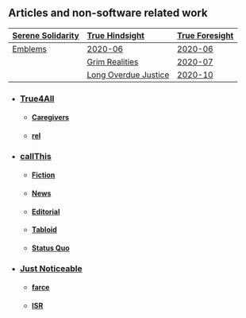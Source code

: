<!--
**samkhan1/samkhan1** is a ✨ _special_ ✨ repository because its `README.md` (this file) appears on your GitHub profile.

Here are some ideas to get you started:

- 🔭 I’m currently working on ...
- 🌱 I’m currently learning ...
- 👯 I’m looking to collaborate on ...
- 🤔 I’m looking for help with ...
- 💬 Ask me about ...
- 📫 How to reach me: ...
- 😄 Pronouns: ...
- ⚡ Fun fact: ...
-->

## Articles and non-software related work

| [Serene Solidarity](https://github.com/serene-solidarity) | [True Hindsight](https://github.com/true-hindsight) | [True Foresight](https://github.com/true-foresight) | 
|:---|:---|:---|
| [Emblems](https://github.com/serene-solidarity/emblems) | [2020-06](https://github.com/true-hindsight/2020-06) | [2020-06](https://github.com/true-foresight/2020-06) | 
|  | [Grim Realities](https://github.com/true-hindsight/grim-realities) | [2020-07](https://github.com/true-foresight/2020-07) | 
|  | [Long Overdue Justice](https://github.com/true-hindsight/long-overdue-justice) | [2020-10](https://github.com/true-foresight/2020-10) | 

- ### [True4All](https://github.com/true4all)

  - #### [Caregivers](https://github.com/caregivers)
  
  - #### [rel](https://github.com/rel)

- ### [callThis](https://github.com/callthis)

  - #### [Fiction](https://github.com/callthis/fiction)
  
  - #### [News](https://github.com/callthis/news)
  
  - #### [Editorial](https://github.com/callthis/editorial)
  
  - #### [Tabloid](https://github.com/callthis/tabloid)
  
  - #### [Status Quo](https://github.com/callthis/status-quo)

- ### [Just Noticeable](https://github.com/just-noticeable)

  - #### [farce](https://github.com/just-noticeable/farce)
  
  - #### [ISR](https://github.com/just-noticeable/isr)
